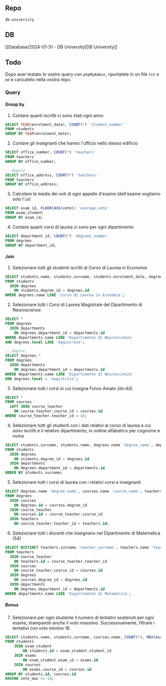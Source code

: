 ## Repo
`db-university`

## DB
[[Database/2024-01-31 - DB University|DB University]]

## Todo
Dopo aver testato le vostre query con `phpMyAdmin`, riportatele in un file `txt` o `md` e caricatelo nella vostra repo.

### Query
#### Group by
1. Contare quanti iscritti ci sono stati ogni anno
```sql
SELECT YEAR(enrolment_date), COUNT(*) 'student_number'
FROM students
GROUP BY YEAR(enrolment_date);
```

2. Contare gli insegnanti che hanno l'ufficio nello stesso edificio
```sql
SELECT office_number, COUNT(*) 'teachers'
FROM teachers
GROUP BY office_number;

-- Oppure
SELECT office_address, COUNT(*) 'teachers'
FROM teachers
GROUP BY office_address;
```

3. Calcolare la media dei voti di ogni appello d'esame (dell'esame vogliamo solo l'`id`)
```sql
SELECT exam_id, FLOOR(AVG(vote)) 'average_vote'
FROM exam_student
GROUP BY exam_id;
```

4. Contare quanti corsi di laurea ci sono per ogni dipartimento
```sql
SELECT department_id, COUNT(*) 'degrees_number'
FROM degrees
GROUP BY department_id;
```


#### Join
1. Selezionare tutti gli studenti iscritti al Corso di Laurea in Economia
```sql
SELECT students.name, students.surname, students.enrolment_date, degrees.name
FROM students
  JOIN degrees
    ON students.degree_id = degrees.id
WHERE degrees.name LIKE 'Corso di Laurea in Economia';
```

2. Selezionare tutti i Corsi di Laurea Magistrale del Dipartimento di Neuroscienze
```sql
SELECT *
FROM degrees
  JOIN departments
    ON degrees.department_id = departments.id
WHERE departments.name LIKE 'Dipartimento di Neuroscienze'
AND degrees.level LIKE 'magistrale';

-- Oppure
SELECT degrees.*
FROM degrees
  JOIN departments
    ON degrees.department_id = departments.id
WHERE departments.name LIKE 'Dipartimento di Neuroscienze'
AND degrees.level = 'magistrale';
```

3. Selezionare tutti i corsi in cui insegna Fulvio Amato (id=44)
```sql
SELECT *
FROM courses
  LEFT JOIN course_teacher
    ON course_teacher.course_id = courses.id
WHERE course_teacher.teacher_id = 44;
```

4. Selezionare tutti gli studenti con i dati relativi al corso di laurea a cui sono iscritti e il relativo dipartimento, in ordine alfabetico per cognome e nome
```sql
SELECT students.surname, students.name, degrees.name 'degree_name', departments.name 'department_name'
FROM students
  JOIN degrees
    ON students.degree_id = degrees.id
  JOIN departments
    ON degrees.department_id = departments.id
ORDER BY students.surname;
```

5. Selezionare tutti i corsi di laurea con i relativi corsi e insegnanti
```sql
SELECT degrees.name 'degree_name', courses.name 'course_name', teachers.surname 'teacher_surname', teachers.name 'teacher_name',
FROM degrees
  JOIN courses
    ON degrees.id = courses.degree_id
  JOIN course_teacher
    ON courses.id = course_teacher.course_id
  JOIN teachers
    ON course_teacher.teacher_id = teachers.id;
```

6. Selezionare tutti i docenti che insegnano nel Dipartimento di Matematica (54)
```sql
SELECT DISTINCT teachers.surname 'teacher_surname', teachers.name 'teacher_name', departments.name 'department_name'
FROM teachers
  JOIN course_teacher
    ON teachers.id = course_teacher.teacher_id
  JOIN courses
    ON course_teacher.course_id = courses.id
  JOIN degrees
    ON courses.degree_id = degrees.id
  JOIN departments
    ON degrees.department_id = departments.id
WHERE departments.name LIKE 'Dipartimento di Matematica';
```


##### Bonus
7. Selezionare per ogni studente il numero di tentativi sostenuti per ogni esame, stampando anche il voto massimo. Successivamente, filtrare i tentativi con voto minimo 18.
```sql
SELECT students.name, students.surname, courses.name, COUNT(*), MAX(exam_student.vote) 'vote_max'
FROM students
    JOIN exam_student
        ON students.id = exam_student.student_id
    JOIN exams
        ON exam_student.exam_id = exams.id
    JOIN courses
        ON exams.course_id = courses.id
GROUP BY students.id, courses.id
HAVING vote_max >= 18;
```
